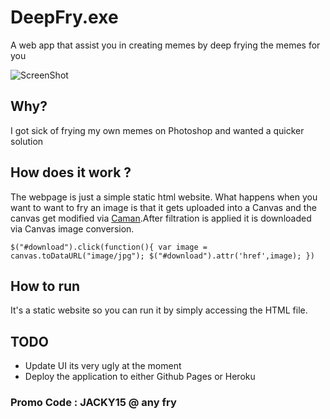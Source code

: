 # DeepFry.exe
A web app that assist you in creating memes by deep frying the memes for you

![ScreenShot](https://github.com/Tricktionary/TheFry/blob/master/screenshot.PNG)

## Why?
I got sick of frying my own memes on Photoshop and wanted a quicker solution

## How does it work ?
The webpage is just a simple static html website. What happens when you want to want 
to fry an image is that it gets uploaded into a Canvas and the canvas get modified via 
[Caman](http://camanjs.com/).After filtration is applied it is downloaded via Canvas image 
conversion.

`
    $("#download").click(function(){
        var image = canvas.toDataURL("image/jpg");
        $("#download").attr('href',image);
    })
`

## How to run
It's a static website so you can run it by simply accessing the HTML file.

## TODO
- Update UI its very ugly at the moment
- Deploy the application to either Github Pages or Heroku

### Promo Code : JACKY15 @ any fry
